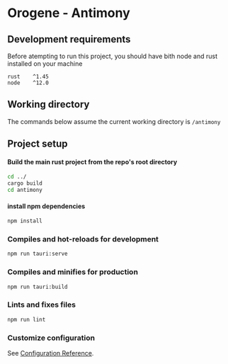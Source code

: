 # Orogene - Antimony

## Development requirements

Before atempting to run this project, you should have bith node and rust installed on your machine

```
rust    ^1.45
node    ^12.0
```

## Working directory

The commands below assume the current working directory is `/antimony`

## Project setup

#### Build the main rust project from the repo's root directory

```bash
cd ../
cargo build
cd antimony
```

#### install npm dependencies

```bash
npm install
```

### Compiles and hot-reloads for development

```bash
npm run tauri:serve
```

### Compiles and minifies for production

```bash
npm run tauri:build
```

### Lints and fixes files

```bash
npm run lint
```

### Customize configuration

See [Configuration Reference](https://cli.vuejs.org/config/).
